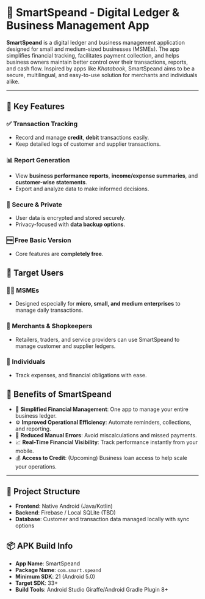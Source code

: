 
# 📘 SmartSpeand - Digital Ledger & Business Management App

**SmartSpeand** is a digital ledger and business management application designed for small and medium-sized businesses (MSMEs). The app simplifies financial tracking, facilitates payment collection, and helps business owners maintain better control over their transactions, reports, and cash flow. Inspired by apps like *Khatabook*, SmartSpeand aims to be a secure, multilingual, and easy-to-use solution for merchants and individuals alike.

---

## 🧩 Key Features

### ✅ Transaction Tracking
- Record and manage **credit**, **debit** transactions easily.
- Keep detailed logs of customer and supplier transactions.


### 📊 Report Generation
- View **business performance reports**, **income/expense summaries**, and **customer-wise statements**.
- Export and analyze data to make informed decisions.


### 🔐 Secure & Private
- User data is encrypted and stored securely.
- Privacy-focused with **data backup options**.

### 🆓 Free Basic Version
- Core features are **completely free**.

## 🎯 Target Users

### 👨‍💼 MSMEs
- Designed especially for **micro, small, and medium enterprises** to manage daily transactions.

### 🛒 Merchants & Shopkeepers
- Retailers, traders, and service providers can use SmartSpeand to manage customer and supplier ledgers.

### 👤 Individuals
- Track  expenses, and financial obligations with ease.

## 🚀 Benefits of SmartSpeand

- 🧮 **Simplified Financial Management**: One app to manage your entire business ledger.
- ⚙️ **Improved Operational Efficiency**: Automate reminders, collections, and reporting.
- 🧾 **Reduced Manual Errors**: Avoid miscalculations and missed payments.
- 📈 **Real-Time Financial Visibility**: Track performance instantly from your mobile.
- 💰 **Access to Credit**: (Upcoming) Business loan access to help scale your operations.

---

## 📱 Project Structure

- **Frontend**: Native Android (Java/Kotlin)
- **Backend**: Firebase / Local SQLite (TBD)
- **Database**: Customer and transaction data managed locally with sync options

## 📦 APK Build Info

- **App Name**: SmartSpeand
- **Package Name**: `com.smart.speand`
- **Minimum SDK**: 21 (Android 5.0)
- **Target SDK**: 33+
- **Build Tools**: Android Studio Giraffe/Android Gradle Plugin 8+

